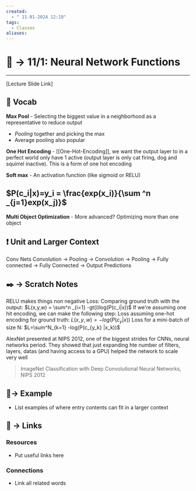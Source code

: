 ```yaml
---
created:
  - " 11-01-2024 12:19"
tags:
  - Classes
aliases:
---
```


# 📗 -> 11/1: Neural Network Functions
---
[Lecture Slide Link]

## 🎤 Vocab
**Max Pool** - Selecting the biggest value in a neighborhood as a representative to reduce output
- *Pooling* together and picking the max
- Average pooling also popular

**One Hot Encoding** - [[One-Hot-Encoding]], we want the output layer to in a perfect world only have 1 active (output layer is only cat firing, dog and squirrel inactive). This is a form of one hot encoding

**Soft max** - An activation function (like sigmoid or RELU)
## $P(c_i|x)=y_i = \frac{exp(x_i)}{\sum ^n _{j=1}exp(x_j)}$

**Multi Object Optimization** - More advanced? Optimizing more than one object


## ❗ Unit and Larger Context
Conv Nets
Convolution -> Pooling -> Convolution -> Pooling -> Fully connected -> Fully Connected -> Output Predictions

## ✒️ -> Scratch Notes
RELU makes things non negative
Loss: Comparing ground truth with the output: $L(x,y,w) = \sum^n _{i=1} -gt(i)log(P(c_i|x))$
If we're assuming one hit encoding, we can make the following step:
Loss assuming one-hot encoding for ground truth: $L(x,y,w) = -log(P(c_y|x))$
Loss for a mini-batch of size N: $L=\sum^N_{k=1} -log(P(c_{y_k} |x_k))$

AlexNet presented at NIPS 2012, one of the biggest strides for CNNs, neural networks period. They showed that just expanding hte number of filters, layers, datas (and having access to a GPU) helped the network to scale very well
> ImageNet Classification with Deep Convolutional Neural Networks, NIPS 2012

## 🧪-> Example
- List examples of where entry contents can fit in a larger context

## 🔗 -> Links
### Resources
- Put useful links here

### Connections
- Link all related words
